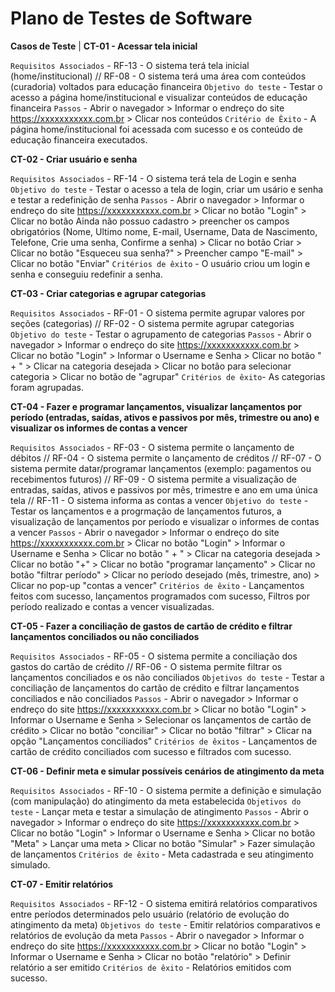 # Plano de Testes de Software

**Casos de Teste**  | **CT-01 - Acessar tela inicial**

`Requisitos Associados` - RF-13 - O sistema terá tela inicial (home/institucional) // RF-08 -  O sistema terá uma área com conteúdos (curadoria) voltados para educação financeira
`Objetivo do teste` - Testar o acesso a página home/institucional e visualizar conteúdos de educação financeira
`Passos` - Abrir o navegador > Informar o endreço do site https://xxxxxxxxxxx.com.br > Clicar nos conteúdos 
`Critério de Êxito` - A página home/institucional foi acessada com sucesso e os conteúdo de educação financeira executados. 

**CT-02 - Criar usuário e senha**

`Requisitos Associados` - RF-14 - O sistema terá tela de Login e senha
`Objetivo do teste` - Testar o acesso a tela de login, criar um usário e senha e testar a redefinição de senha
`Passos` - Abrir o navegador > Informar o endreço do site https://xxxxxxxxxxx.com.br > Clicar no botão "Login" > Clicar no botão Ainda não possuo cadastro > preencher os campos obrigatórios (Nome, Ultimo nome, E-mail, Username, Data de Nascimento, Telefone, Crie uma senha, Confirme a senha) > Clicar no botão Criar > Clicar no botão "Esqueceu sua senha?" > Preencher campo "E-mail" > Clicar no botão "Enviar"
`Critérios de êxito` - O usuário criou um login e senha e conseguiu redefinir a senha.

**CT-03 - Criar categorias e agrupar categorias**

`Requisitos Associados` - RF-01 -  O sistema permite agrupar valores por seções (categorias) // RF-02 - O sistema permite agrupar categorias
`Objetivo do teste` - Testar o agrupamento de categorias
`Passos` - Abrir o navegador > Informar o endreço do site https://xxxxxxxxxxx.com.br > Clicar no botão "Login" > Informar o Username e Senha > Clicar no botão " + " > Clicar na categoria desejada > Clicar no botão para selecionar categoria > Clicar no botão de "agrupar"
`Critérios de êxito`- As categorias foram agrupadas.

**CT-04 - Fazer e programar lançamentos, visualizar lançamentos por período (entradas, saídas, ativos e passivos por mês, trimestre ou ano) e visualizar os informes de contas a vencer**

`Requisitos Associados` - RF-03 - O sistema permite o lançamento de débitos // RF-04 - O sistema permite o lançamento de créditos // RF-07 - O sistema permite datar/programar lançamentos (exemplo: pagamentos ou recebimentos futuros) // RF-09 - O sistema permite a visualização de entradas, saídas, ativos e passivos por mês, trimestre e ano em uma única tela // RF-11 - O sistema informa as contas a vencer
`Objetivo do teste` - Testar os lançamentos e a progrmação de lançamentos futuros, a visualização de lançamentos por período e visualizar o informes de contas a vencer 
`Passos` - Abrir o navegador > Informar o endreço do site https://xxxxxxxxxxx.com.br > Clicar no botão "Login" > Informar o Username e Senha > Clicar no botão " + " > Clicar na categoria desejada > Clicar no botão "+" > Clicar no botão "programar lançamento" > Clicar no botão "filtrar período" > Clicar no período desejado (mês, trimestre, ano) > Clicar no pop-up "contas a vencer" 
`Critérios de êxito` - Lançamentos feitos com sucesso, lançamentos programados com sucesso, Filtros por período realizado e contas a vencer visualizadas.

**CT-05 - Fazer a conciliação de gastos de cartão de crédito e filtrar lançamentos conciliados ou não conciliados**

`Requisitos Associados` - RF-05 - O sistema permite a conciliação dos gastos do cartão de crédito // RF-06 - O sistema permite filtrar os lançamentos conciliados e os não conciliados
`Objetivos do teste` - Testar a conciliação de lançamentos do cartão de crédito e filtrar lançamentos conciliados e não conciliados 
`Passos` - Abrir o navegador > Informar o endreço do site https://xxxxxxxxxxx.com.br > Clicar no botão "Login" > Informar o Username e Senha > Selecionar os lançamentos de cartão de crédito > Clicar no botão "conciliar" > Clicar no botão "filtrar" > Clicar na opção "Lançamentos conciliados" 
`Critérios de êxitos` - Lançamentos de cartão de crédito conciliados com sucesso e filtrados com sucesso.

**CT-06 - Definir meta e simular possíveis cenários de atingimento da meta**

`Requisitos Associados` - RF-10 - O sistema permite a definição e simulação (com manipulação) do atingimento da meta estabelecida
`Objetivos do teste` - Lançar meta e testar a simulação de atingimento 
`Passos` - Abrir o navegador > Informar o endreço do site https://xxxxxxxxxxx.com.br > Clicar no botão "Login" > Informar o Username e Senha > Clicar no botão "Meta" > Lançar uma meta > Clicar no botão "Simular" > Fazer simulação de lançamentos 
`Critérios de êxito` - Meta cadastrada e seu atingimento simulado.

**CT-07 - Emitir relatórios**

`Requisitos Associados` - RF-12 - O sistema emitirá relatórios comparativos entre períodos determinados pelo usuário (relatório de evolução do atingimento da meta)
`Objetivos do teste` - Emitir relatórios comparativos e relatórios de evolução da meta 
`Passos` - Abrir o navegador > Informar o endreço do site https://xxxxxxxxxxx.com.br > Clicar no botão "Login" > Informar o Username e Senha > Clicar no botão "relatório" > Definir relatório a ser emitido
`Critérios de êxito` - Relatórios emitidos com sucesso. 



